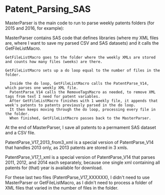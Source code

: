 # Patent_Parsing_SAS

MasterParser is the main code to run to parse weekly patents folders (for 2015 and 2016, for example):

  MasterParser contains SAS code that defines libraries (where my XML files are, where I want to save my parsed CSV and SAS datasets) 
  and it calls the GetFileListMacro.
  
    GetFileListMacro goes to the folder where the weekly XMLs are stored and counts how many files (weeks) are there.
    
    GetFileListMacro sets up a do loop equal to the number of files in the folder.
    
      Inside the do loop, GetFileListMacro calls the PatentParse_V14, which parses one weekly XML file.
      PatentParse_V14 calls the RemoveTagsMacro as needed, to remove XML tags from text I need for patent variables.
      After GetFileListMacro finishes with 1 weekly file, it appends that week's patents to patents previously parsed in the do loop.
      It then keeps moving through the do loop, processing every file in the folder.
      When finished, GetFileListMacro passes back to the MasterParser.
      
At the end of MasterParser, I save all patents to a permament SAS dataset and a CSV file.

PatentParse_V17_2013_from3_xml is a special version of PatentParse_V14 that handles 2013 only, as 2013 patents are stored in 3 xmls.

PatentParse_V17_1_xml is a special version of PatentParse_V14 that parses 2011, 2012, and 2014 each separately, because one single xml
  containing all patents for (that) year is available for download.
  
For these last two files (PatentParse_V17_XXXXXX), I didn't need to use MasterParser or GetFileListMacro, as I didn't need to process
  a folder of XML files that varied in the number of files in the folder.
